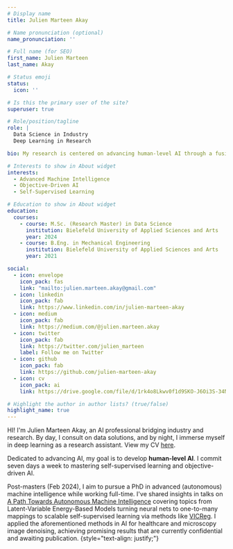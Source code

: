 ```yaml
---
# Display name
title: Julien Marteen Akay

# Name pronunciation (optional)
name_pronunciation: ''

# Full name (for SEO)
first_name: Julien Marteen
last_name: Akay

# Status emoji
status:
  icon: ''

# Is this the primary user of the site?
superuser: true

# Role/position/tagline
role: |
  Data Science in Industry  
  Deep Learning in Research

bio: My research is centered on advancing human-level AI through a fusion of self-supervised learning and Objective-Driven AI (ODAI).

# Interests to show in About widget
interests:
  - Advanced Machine Intelligence 
  - Objective-Driven AI
  - Self-Supervised Learning

# Education to show in About widget
education:
  courses:
    - course: M.Sc. (Research Master) in Data Science
      institution: Bielefeld University of Applied Sciences and Arts
      year: 2024
    - course: B.Eng. in Mechanical Engineering
      institution: Bielefeld University of Applied Sciences and Arts
      year: 2021

social:
  - icon: envelope
    icon_pack: fas
    link: "mailto:julien.marteen.akay@gmail.com"
  - icon: linkedin
    icon_pack: fab
    link: https://www.linkedin.com/in/julien-marteen-akay
  - icon: medium
    icon_pack: fab
    link: https://medium.com/@julien.marteen.akay
  - icon: twitter
    icon_pack: fab
    link: https://twitter.com/julien_marteen
    label: Follow me on Twitter
  - icon: github
    icon_pack: fab
    link: https://github.com/julien-marteen-akay
  - icon: cv
    icon_pack: ai
    link: https://drive.google.com/file/d/1rk4o8Lkwv0f1d9SKO-J6Oi3S-34N0uIc/view?usp=drive_link

# Highlight the author in author lists? (true/false)
highlight_name: true
---
```


HI! I'm Julien Marteen Akay, an AI professional bridging industry and research. By day, I consult on data solutions, and by night, I immerse myself in deep learning as a research assistant. View my CV [here](https://drive.google.com/file/d/1rk4o8Lkwv0f1d9SKO-J6Oi3S-34N0uIc/view?usp=drive_link).

Dedicated to advancing AI, my goal is to develop **human-level AI**. I commit seven days a week to mastering self-supervised learning and objective-driven AI.

Post-masters (Feb 2024), I aim to pursue a PhD in advanced (autonomous) machine intelligence while working full-time. I've shared insights in talks on [A Path Towards Autonomous Machine Intelligence](https://openreview.net/pdf?id=BZ5a1r-kVsf) covering topics from Latent-Variable Energy-Based Models turning neural nets to one-to-many mappings to scalable self-supervised learning via methods like [VICReg](https://arxiv.org/abs/2105.04906). I applied the aforementioned methods in AI for healthcare and microscopy image denoising, achieving promising results that are currently confidential and awaiting publication.
{style="text-align: justify;"}
